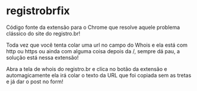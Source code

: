 # registrobrfix

Código fonte da extensão para o Chrome que resolve aquele problema clássico do site do registro.br!

Toda vez que você tenta colar uma url no campo do Whois e ela está com http ou https ou ainda com alguma coisa depois da /, sempre dá pau, a solução está nessa extensão!

Abra a tela de whois do registro.br e clica no botão da extensão e automagicamente ela irá colar o texto da URL que foi copiada sem as tretas e já dar o post no form!

